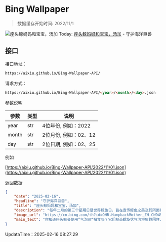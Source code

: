 # Bing Wallpaper

> 数据缓存开始时间: 2022/11/1

![座头鲸妈妈和宝宝，汤加](https://cn.bing.com/th?id=OHR.HumpbackMother_ZH-CN9453300759_1920x1080.webp)
Today: [座头鲸妈妈和宝宝，汤加](https://cn.bing.com/th?id=OHR.HumpbackMother_ZH-CN9453300759_1920x1080.webp) - 守护海洋巨兽

## 接口

接口地址：

```html
https://aixiu.github.io/Bing-Wallpaper-API/
```

请求方式：

```html
https://aixiu.github.io/Bing-Wallpaper-API/<year>/<month>/<day>.json
```

参数说明

| 参数 | 类型 | 说明 |
| - | - | - |
| year | str | 4位年份, 例如：2022 |
| month | str | 2位月份, 例如：02、12 |
| day | str | 2位日期, 例如：02、25 |

例如

[https://aixiu.github.io/Bing-Wallpaper-API/2022/11/01.json](https://aixiu.github.io/Bing-Wallpaper-API/2022/11/01.json)

返回数据

```json
{
    "date": "2025-02-16",
    "headline": "守护海洋巨兽",
    "title": "座头鲸妈妈和宝宝，汤加",
    "description": "每年二月的第三个星期日是世界鲸鱼日，旨在宣传鲸鱼之美及其所面临的挑战。今年的世界鲸鱼日是2月16日，让我们一起致敬这些壮丽的生物，比如今日图片中的座头鲸，它们以迷人的歌声和震撼的跃出水面而闻名。世界鲸鱼日创立于1980年，由太平洋鲸鱼基金会创始人格雷格·考夫曼在夏威夷毛伊岛发起，旨在保护濒临灭绝的座头鲸。如今，这一节日呼吁全球采取行动，应对鲸鱼面临的诸多威胁，例如海洋污染、气候变化及栖息地丧失。",
    "image_url": "https://cn.bing.com/th?id=OHR.HumpbackMother_ZH-CN9453300759_1920x1080.webp",
    "main_text": "你知道座头鲸会使用“气泡网“捕食吗？它们制造螺旋状气泡将鱼群困住，然后一口吞下，尽享美味！"
}
```

UpdataTime：2025-02-16 08:27:29
